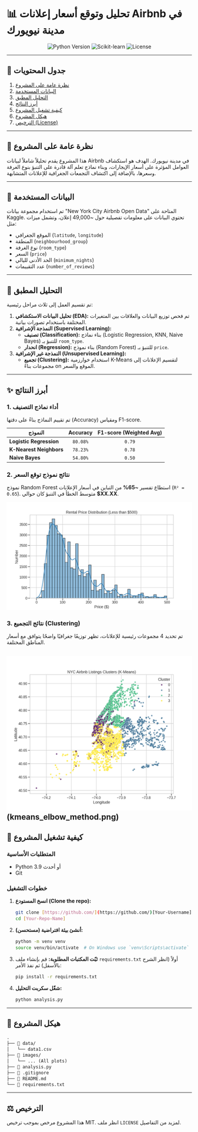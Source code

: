 # 📊 تحليل وتوقع أسعار إعلانات Airbnb في مدينة نيويورك

<p align="center">
  <img src="https://img.shields.io/badge/Python-3.9%2B-blue.svg" alt="Python Version">
  <img src="https://img.shields.io/badge/Library-Scikit--learn-orange.svg" alt="Scikit-learn">
  <img src="https://img.shields.io/badge/License-MIT-green.svg" alt="License">
</p>

---

## 📖 جدول المحتويات
1. [نظرة عامة على المشروع](#-نظرة-عامة-على-المشروع)
2. [البيانات المستخدمة](#-البيانات-المستخدمة)
3. [التحليل المطبق](#-التحليل-المطبق)
4. [أبرز النتائج](#-أبرز-النتائج)
5. [كيفية تشغيل المشروع](#-كيفية-تشغيل-المشروع)
6. [هيكل المشروع](#-هيكل-المشروع)
7. [الترخيص (License)](#-الترخيص)

---

## 🎯 نظرة عامة على المشروع
هذا المشروع يقدم تحليلاً شاملاً لبيانات Airbnb في مدينة نيويورك. الهدف هو استكشاف العوامل المؤثرة على أسعار الإيجارات، وبناء نماذج تعلم آلة قادرة على التنبؤ بنوع الغرفة وسعرها، بالإضافة إلى اكتشاف التجمعات الجغرافية للإعلانات المتشابهة.

---

## 💾 البيانات المستخدمة
تم استخدام مجموعة بيانات "New York City Airbnb Open Data" المتاحة على Kaggle. تحتوي البيانات على معلومات تفصيلية حول ~49,000 إعلان، وتشمل ميزات مثل:
* الموقع الجغرافي (`latitude`, `longitude`)
* المنطقة (`neighbourhood_group`)
* نوع الغرفة (`room_type`)
* السعر (`price`)
* الحد الأدنى لليالي (`minimum_nights`)
* عدد التقييمات (`number_of_reviews`)

---

## 🔬 التحليل المطبق
تم تقسيم العمل إلى ثلاث مراحل رئيسية:
1.  **تحليل البيانات الاستكشافي (EDA):** تم فحص توزيع البيانات والعلاقات بين المتغيرات المختلفة باستخدام تصورات بيانية.
2.  **النمذجة الإشرافية (Supervised Learning):**
    * **تصنيف (Classification):** بناء نماذج (Logistic Regression, KNN, Naive Bayes) للتنبؤ بـ `room_type`.
    * **انحدار (Regression):** بناء نموذج (Random Forest) للتنبؤ بـ `price`.
3.  **النمذجة غير الإشرافية (Unsupervised Learning):**
    * **تجميع (Clustering):** استخدام خوارزمية K-Means لتقسيم الإعلانات إلى مجموعات بناءً on الموقع والسعر.

---

## ✨ أبرز النتائج

### 1. أداء نماذج التصنيف
تم تقييم النماذج بناءً على دقتها (Accuracy) ومقياس F1-score.

| النموذج                 | Accuracy | F1-score (Weighted Avg) |
| ------------------------ | :------: | :---------------------: |
| **Logistic Regression** |  `80.08%` |         `0.79`          |
| **K-Nearest Neighbors** |  `78.23%` |         `0.78`          |
| **Naive Bayes** |  `54.80%` |         `0.50`          |

### 2. نتائج نموذج توقع السعر
نموذج Random Forest استطاع تفسير **~65%** من التباين في أسعار الإعلانات (`R² = 0.65`). متوسط الخطأ في التنبؤ كان حوالي **$XX.XX**.

![نتائج توقع السعر](images/price_distribution.png)

### 3. نتائج التجميع (Clustering)
تم تحديد 4 مجموعات رئيسية للإعلانات، تظهر توزيعًا جغرافيًا واضحًا يتوافق مع أسعار المناطق المختلفة.

![مجموعات الإعلانات](images/kmeans_clusters.png)
(kmeans_elbow_method.png)
---

## 🚀 كيفية تشغيل المشروع

### المتطلبات الأساسية
* Python 3.9 أو أحدث
* Git

### خطوات التشغيل
1.  **انسخ المستودع (Clone the repo):**
    ```bash
    git clone [https://github.com/](https://github.com/)[Your-Username]/[Your-Repo-Name].git
    cd [Your-Repo-Name]
    ```

2.  **(مستحسن) أنشئ بيئة افتراضية:**
    ```bash
    python -m venv venv
    source venv/bin/activate  # On Windows use `venv\Scripts\activate`
    ```

3.  **ثبّت المكتبات المطلوبة:**
    قم بإنشاء ملف `requirements.txt` أولاً (انظر الشرح بالأسفل) ثم نفذ الأمر:
    ```bash
    pip install -r requirements.txt
    ```

4.  **شغّل سكربت التحليل:**
    ```bash
    python analysis.py
    ```

---

## 📂 هيكل المشروع
```
.
├── 📂 data/
│   └── data1.csv
├── 📂 images/
│   └── ... (All plots)
├── 📜 analysis.py
├── 📜 .gitignore
├── 📜 README.md
└── 📜 requirements.txt
```

---

## ⚖️ الترخيص
هذا المشروع مرخص بموجب ترخيص MIT. انظر ملف `LICENSE` لمزيد من التفاصيل.
